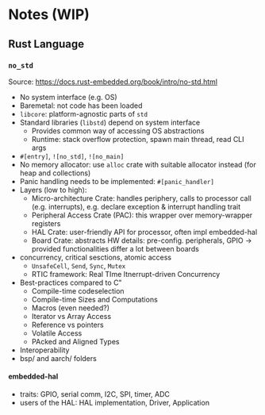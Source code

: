 # Notes (WIP)

## Rust Language

### `no_std`

Source: <https://docs.rust-embedded.org/book/intro/no-std.html>

- No system interface (e.g. OS)
- Baremetal: not code has been loaded
- `libcore`: platform-agnostic parts of `std`
- Standard libraries (`libstd`) depend on system interface
  - Provides common way of accessing OS abstractions
  - Runtime: stack overflow protection, spawn main thread, read CLI args
- `#[entry]`, `![no_std]`, `![no_main]`
- No memory allocator: use `alloc` crate with suitable allocator instead (for heap and collections)
- Panic handling needs to be implemented: `#[panic_handler]`
- Layers (low to high):
  - Micro-architecture Crate: handles periphery, calls to processor call (e.g. interrupts), e.g. declare exception & interrupt handling trait
  - Peripheral Access Crate (PAC): this wrapper over memory-wrapper registers
  - HAL Crate: user-friendly API for processor, often impl embedded-hal
  - Board Crate: abstracts HW details: pre-config. peripherals, GPIO -> provided functionalities differ a lot between boards
- concurrency, critical sesctions, atomic access
  - `UnsafeCell`, `Send`, `Sync`, `Mutex`
  - RTIC framework: Real TIme Itnerrupt-driven Concurrency
- Best-practices compared to C"
  - Compile-time codeselection
  - Compile-time Sizes and Computations
  - Macros (even needed?)
  - Iterator vs Array Access
  - Reference vs pointers
  - Volatile Access
  - PAcked and Aligned Types
- Interoperability
- bsp/ and aarch/ folders

#### embedded-hal

- traits: GPIO, serial comm, I2C, SPI, timer, ADC
- users of the HAL: HAL implementation, Driver, Application
